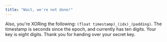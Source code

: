 ```yaml
---
title: "Wait, we're not done!"
---
```



<p>Also, you're XORing the following: <code>(float timestamp)_(idx)_(padding)</code>. The timestamp is seconds since the epoch, and currently has ten digits. Your key is eight digits. Thank you for handing over your secret key.</p>